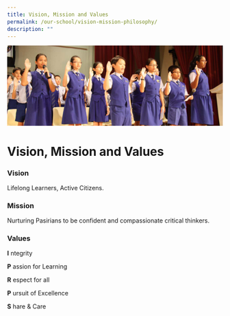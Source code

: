 ```yaml
---
title: Vision, Mission and Values
permalink: /our-school/vision-mission-philosophy/
description: ""
---
```

![](/images/Info%20Pic/Student%20Photo%201.png)

# **Vision, Mission and Values**

### Vision

Lifelong Learners, Active Citizens.

### Mission

Nurturing Pasirians to be confident and compassionate critical thinkers.

### Values

**I** ntegrity

**P** assion for Learning

**R** espect for all

**P** ursuit of Excellence

**S** hare & Care